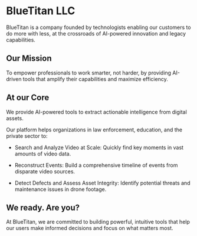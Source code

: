 # BlueTitan LLC

BlueTitan is a company founded by technologists enabling our customers to do more with less, at the crossroads of AI-powered innovation and legacy capabilities.

## Our Mission
To empower professionals to work smarter, not harder, by providing AI-driven tools that amplify their capabilities and maximize efficiency.

## At our Core

We provide AI-powered tools to extract actionable intelligence from digital assets.

Our platform helps organizations in law enforcement, education, and the private sector to:

- Search and Analyze Video at Scale: Quickly find key moments in vast amounts of video data.

- Reconstruct Events: Build a comprehensive timeline of events from disparate video sources.

- Detect Defects and Assess Asset Integrity: Identify potential threats and maintenance issues in drone footage.

## We ready. Are you?

At BlueTitan, we are committed to building powerful, intuitive tools that help our users make informed decisions and focus on what matters most.
